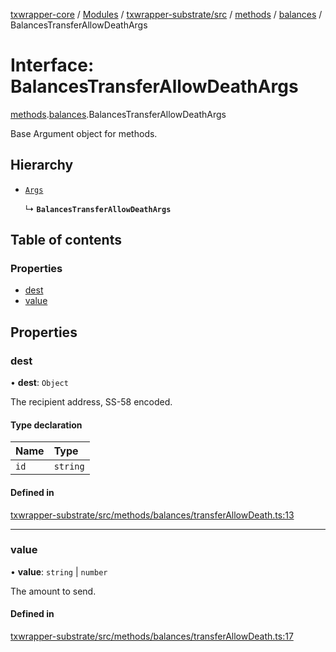 [txwrapper-core](../README.md) / [Modules](../modules.md) / [txwrapper-substrate/src](../modules/txwrapper_substrate_src.md) / [methods](../modules/txwrapper_substrate_src.methods.md) / [balances](../modules/txwrapper_substrate_src.methods.balances.md) / BalancesTransferAllowDeathArgs

# Interface: BalancesTransferAllowDeathArgs

[methods](../modules/txwrapper_substrate_src.methods.md).[balances](../modules/txwrapper_substrate_src.methods.balances.md).BalancesTransferAllowDeathArgs

Base Argument object for methods.

## Hierarchy

- [`Args`](../modules/txwrapper_core_src.md#args)

  ↳ **`BalancesTransferAllowDeathArgs`**

## Table of contents

### Properties

- [dest](txwrapper_substrate_src.methods.balances.BalancesTransferAllowDeathArgs.md#dest)
- [value](txwrapper_substrate_src.methods.balances.BalancesTransferAllowDeathArgs.md#value)

## Properties

### dest

• **dest**: `Object`

The recipient address, SS-58 encoded.

#### Type declaration

| Name | Type |
| :------ | :------ |
| `id` | `string` |

#### Defined in

[txwrapper-substrate/src/methods/balances/transferAllowDeath.ts:13](https://github.com/paritytech/txwrapper-core/blob/a09c1f6/packages/txwrapper-substrate/src/methods/balances/transferAllowDeath.ts#L13)

___

### value

• **value**: `string` \| `number`

The amount to send.

#### Defined in

[txwrapper-substrate/src/methods/balances/transferAllowDeath.ts:17](https://github.com/paritytech/txwrapper-core/blob/a09c1f6/packages/txwrapper-substrate/src/methods/balances/transferAllowDeath.ts#L17)
